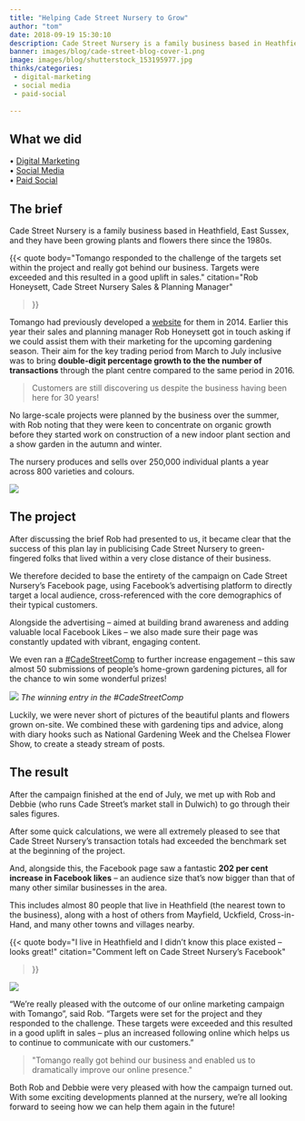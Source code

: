 ```yaml
---
title: "Helping Cade Street Nursery to Grow"
author: "tom"
date: 2018-09-19 15:30:10
description: Cade Street Nursery is a family business based in Heathfield, East Sussex, and they have been growing plants and flowers there since the 1980s.
banner: images/blog/cade-street-blog-cover-1.png
image: images/blog/shutterstock_153195977.jpg
thinks/categories: 
 - digital-marketing
 - social media
 - paid-social
 
---
```


## What we did
• [Digital Marketing](https://www.tomango.co.uk/creates/online-marketing/)  
• [Social Media](https://www.tomango.co.uk/creates/online-marketing/social-media/)  
• [Paid Social](9https://www.tomango.co.uk/creates/online-marketing/google-adwords-ppc/)

## The brief

Cade Street Nursery is a family business based in Heathfield, East Sussex, and they have been growing plants and flowers there since the 1980s.

{{< quote
	body="Tomango responded to the challenge of the targets set within the project and really got behind our business. Targets were exceeded and this resulted in a good uplift in sales."
	citation="Rob Honeysett, Cade Street Nursery Sales & Planning Manager"
>}}

Tomango had previously developed a [website](http://cadestreetnursery.co.uk) for them in 2014. Earlier this year their sales and planning manager Rob Honeysett got in touch asking if we could assist them with their marketing for the upcoming gardening season.
Their aim for the key trading period from March to July inclusive was to bring **double-digit percentage growth to the the number of transactions** through the plant centre compared to the same period in 2016.

>Customers are still discovering us despite the business having been here for 30 years!

No large-scale projects were planned by the business over the summer, with Rob noting that they were keen to concentrate on organic growth before they started work on construction of a new indoor plant section and a show garden in the autumn and winter.

The nursery produces and sells over 250,000 individual plants a year across 800 varieties and colours.

![](images/blog/Cade-street-growth-nursery-sussex.png)

## The project

After discussing the brief Rob had presented to us, it became clear that the success of this plan lay in publicising Cade Street Nursery to green-fingered folks that lived within a very close distance of their business.

We therefore decided to base the entirety of the campaign on Cade Street Nursery’s Facebook page, using Facebook’s advertising platform to directly target a local audience, cross-referenced with the core demographics of their typical customers.

Alongside the advertising – aimed at building brand awareness and adding valuable local Facebook Likes – we also made sure their page was constantly updated with vibrant, engaging content.

We even ran a [#CadeStreetComp](https://www.facebook.com/pg/cadestnursery) to further increase engagement – this saw almost 50 submissions of people’s home-grown gardening pictures, all for the chance to win some wonderful prizes!

![](images/blog/Cade-street-competition-winner.png)
_The winning entry in the #CadeStreetComp_

Luckily, we were never short of pictures of the beautiful plants and flowers grown on-site. We combined these with gardening tips and advice, along with diary hooks such as National Gardening Week and the Chelsea Flower Show, to create a steady stream of posts.

## The result

After the campaign finished at the end of July, we met up with Rob and Debbie (who runs Cade Street’s market stall in Dulwich) to go through their sales figures.

After some quick calculations, we were all extremely pleased to see that Cade Street Nursery’s transaction totals had exceeded the benchmark set at the beginning of the project.

And, alongside this, the Facebook page saw a fantastic **202 per cent increase in Facebook likes** – an audience size that’s now bigger than that of many other similar businesses in the area.

This includes almost 80 people that live in Heathfield (the nearest town to the business), along with a host of others from Mayfield, Uckfield, Cross-in-Hand, and many other towns and villages nearby.

{{< quote
	body="I live in Heathfield and I didn’t know this place existed – looks great!"
	citation="Comment left on Cade Street Nursery’s Facebook"
>}}

![](images/blog/cade-street-sq1.png)

“We’re really pleased with the outcome of our online marketing campaign with Tomango”, said Rob. “Targets were set for the project and they responded to the challenge. These targets were exceeded and this resulted in a good uplift in sales –  plus an increased following online which helps us to continue to communicate with our customers.”

>"Tomango really got behind our business and enabled us to dramatically improve our online presence."

Both Rob and Debbie were very pleased with how the campaign turned out. With some exciting developments planned at the nursery, we’re all looking forward to seeing how we can help them again in the future!
